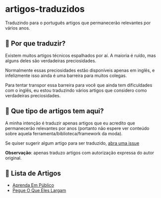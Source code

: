 # artigos-traduzidos

Traduzindo para o português artigos que permanecerão relevantes por vários anos.


## 🤷 Por que traduzir?

Existem muitos artigos técnicos espalhados por aí. A maioria é ruído, mas alguns deles são verdadeiras preciosidades.

Normalmente essas preciosidades estão disponíveis apenas em inglês, e infelizmente isso ainda é uma barreira para muitos colegas.

Para tentar transpor essa barreira para você que ainda tem dificuldades com o inglês, eu estou traduzindo vários artigos que considero como verdadeiras preciosidades.


## 🤔 Que tipo de artigos tem aqui?

A minha intenção é traduzir apenas artigos que eu acredito que permanecerão relevantes por anos (portanto não espere ver conteúdo sobre aquela ferramenta/biblioteca/framework da moda).

Se quiser sugerir algum artigo para ser traduzido, [abra uma issue](https://github.com/meleu/artigos-traduzidos/issues)

**Observação**: apenas traduzo artigos com autorização expressa do autor original.


## 📃 Lista de Artigos

- [Aprenda Em Público](aprenda-em-publico.md)
- [Pegue O Que Eles Largam](pegue-o-que-eles-largam.md)

